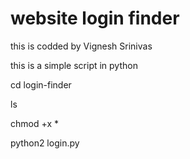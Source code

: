 # website login finder

this is codded by Vignesh Srinivas

this is a simple script in python

cd login-finder

ls

chmod +x *

python2 login.py

